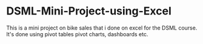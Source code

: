 # DSML-Mini-Project-using-Excel
This is a mini project on bike sales that i done on excel for the DSML course.  It's done using pivot tables pivot charts, dashboards etc. 
